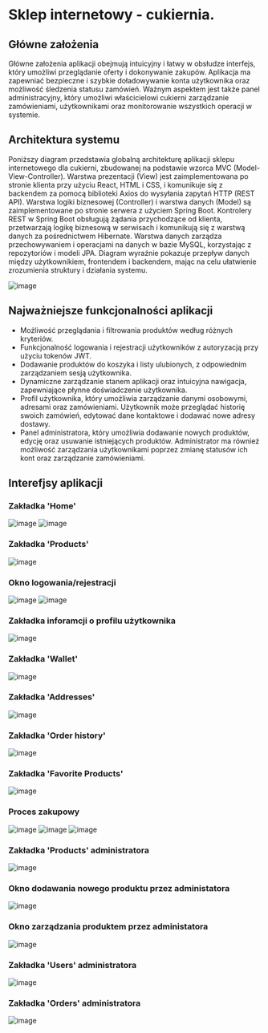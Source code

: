 # Sklep internetowy - cukiernia.

## Główne założenia
Główne założenia aplikacji obejmują intuicyjny i łatwy w obsłudze interfejs, który umożliwi przeglądanie oferty i dokonywanie zakupów. Aplikacja ma zapewniać bezpieczne i szybkie doładowywanie konta użytkownika oraz możliwość śledzenia statusu zamówień. Ważnym aspektem jest także panel administracyjny, który umożliwi właścicielowi cukierni zarządzanie zamówieniami, użytkownikami oraz monitorowanie wszystkich operacji w systemie.

## Architektura systemu
Poniższy diagram przedstawia globalną architekturę aplikacji sklepu internetowego dla cukierni, zbudowanej na podstawie wzorca MVC (Model-View-Controller). Warstwa prezentacji (View) jest zaimplementowana po stronie klienta przy użyciu React, HTML i CSS, i komunikuje się z backendem za pomocą biblioteki Axios do wysyłania zapytań HTTP (REST API). Warstwa logiki biznesowej (Controller) i warstwa danych (Model) są zaimplementowane po stronie serwera z użyciem Spring Boot. Kontrolery REST w Spring Boot obsługują żądania przychodzące od klienta, przetwarzają logikę biznesową w serwisach i komunikują się z warstwą danych za pośrednictwem Hibernate. Warstwa danych zarządza przechowywaniem i operacjami na danych w bazie MySQL, korzystając z repozytoriów i modeli JPA. Diagram wyraźnie pokazuje przepływ danych między użytkownikiem, frontendem i backendem, mając na celu ułatwienie zrozumienia struktury i działania systemu.

![image](https://github.com/user-attachments/assets/67bc53d2-f423-4e17-b286-a954d30d34dd)

## Najważniejsze funkcjonalności aplikacji
- Możliwość przeglądania i filtrowania produktów według różnych kryteriów.
- Funkcjonalność logowania i rejestracji użytkowników z autoryzacją przy użyciu tokenów JWT.
- Dodawanie produktów do koszyka i listy ulubionych, z odpowiednim zarządzaniem sesją użytkownika.
- Dynamiczne zarządzanie stanem aplikacji oraz intuicyjna nawigacja, zapewniające płynne doświadczenie użytkownika.
- Profil użytkownika, który umożliwia zarządzanie danymi osobowymi, adresami oraz zamówieniami. Użytkownik może przeglądać historię swoich zamówień, edytować dane kontaktowe i dodawać nowe adresy dostawy.
- Panel administratora, który umożliwia dodawanie nowych produktów, edycję oraz usuwanie istniejących produktów. Administrator ma również możliwość zarządzania użytkownikami poprzez zmianę statusów ich kont oraz zarządzanie zamówieniami.

## Interefjsy aplikacji
### Zakładka 'Home'
![image](https://github.com/user-attachments/assets/647d126f-ce6c-421f-b395-c99e437783e4)
![image](https://github.com/user-attachments/assets/97e69fb5-7fc6-47dc-941c-b826a6aa10d7)

### Zakładka 'Products'
![image](https://github.com/user-attachments/assets/79d47530-1e3f-429b-a00a-3826180e0ef6)

### Okno logowania/rejestracji
![image](https://github.com/user-attachments/assets/3a61e0b8-6a4f-49d2-930b-9e8b15d70520)
![image](https://github.com/user-attachments/assets/db499769-1ead-44a9-994a-8e2243a4d062)

### Zakładka inforamcji o profilu użytkownika
![image](https://github.com/user-attachments/assets/4d4332d3-777b-4e23-938b-bc0b21c7eb4b)

### Zakładka 'Wallet'
![image](https://github.com/user-attachments/assets/23e5d5ac-68bf-4f83-aa98-daf577a13191)

### Zakładka 'Addresses'
![image](https://github.com/user-attachments/assets/0693c5e1-e5ca-4435-9dff-9efae2ec5354)

### Zakładka 'Order history'
![image](https://github.com/user-attachments/assets/47a78ed3-4cfa-4cea-9356-c9f7d495abb0)

### Zakładka 'Favorite Products'
![image](https://github.com/user-attachments/assets/8c364dec-45bc-463b-852f-7c6ea0841be3)

### Proces zakupowy
![image](https://github.com/user-attachments/assets/f83ba519-54eb-4ad6-9989-38e296dfc1b7)
![image](https://github.com/user-attachments/assets/7afbbbd1-2cb0-4d25-a8a3-059072845c50)
![image](https://github.com/user-attachments/assets/c5ff84d4-0061-4bce-9026-656840f796bd)

### Zakładka 'Products' administratora
![image](https://github.com/user-attachments/assets/624c82a4-50c4-4a5a-ab7b-66fb3e9aa1ed)

### Okno dodawania nowego produktu przez administatora
![image](https://github.com/user-attachments/assets/1c6cd4a3-1e1c-42ed-bacc-49ba7b8f01eb)

### Okno zarządzania produktem przez administatora
![image](https://github.com/user-attachments/assets/a4f45c9d-c4d2-44f5-97c4-24baa21ecf55)

### Zakładka 'Users' administratora
![image](https://github.com/user-attachments/assets/b159d1b9-e8fb-4d7f-993e-5ab3e5f2827e)

### Zakładka 'Orders' administratora
![image](https://github.com/user-attachments/assets/913da5d2-2ab8-487e-ae02-c04cbd5549c5)












